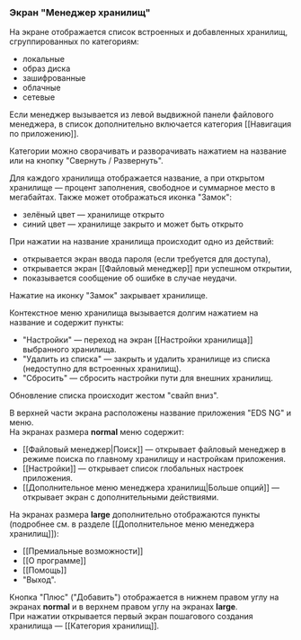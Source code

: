 ### Экран "Менеджер хранилищ"

На экране отображается список встроенных и добавленных хранилищ, сгруппированных по категориям:

-   локальные
-   образ диска
-   зашифрованные
-   облачные
-   сетевые
    

Если менеджер вызывается из левой выдвижной панели файлового менеджера, в список дополнительно включается категория [[Навигация по приложению]].

Категории можно сворачивать и разворачивать нажатием на название или на кнопку "Свернуть / Развернуть".

Для каждого хранилища отображается название, а при открытом хранилище — процент заполнения, свободное и суммарное место в мегабайтах. Также может отображаться иконка "Замок":

-   зелёный цвет — хранилище открыто
-   синий цвет — хранилище закрыто и может быть открыто
    

При нажатии на название хранилища происходит одно из действий:

-   открывается экран ввода пароля (если требуется для доступа),
-   открывается экран [[Файловый менеджер]] при успешном открытии,
-   показывается сообщение об ошибке в случае неудачи.
    

Нажатие на иконку "Замок" закрывает хранилище.

Контекстное меню хранилища вызывается долгим нажатием на название и содержит пункты:

-   "Настройки" — переход на экран [[Настройки хранилища]] выбранного хранилища.
-   "Удалить из списка" — закрыть и удалить хранилище из списка (недоступно для встроенных хранилищ).
-   "Сбросить" — сбросить настройки пути для внешних хранилищ.
    

Обновление списка происходит жестом "свайп вниз".

В верхней части экрана расположены название приложения "EDS NG" и меню.  
На экранах размера **normal** меню содержит:

-   [[Файловый менеджер|Поиск]] — открывает файловый менеджер в режиме поиска по главному хранилищу и настройкам приложения.
-   [[Настройки]] — открывает список глобальных настроек приложения.
-   [[Дополнительное меню менеджера хранилищ|Больше опций]] — открывает экран с дополнительными действиями.
    

На экранах размера **large** дополнительно отображаются пункты (подробнее см. в разделе [[Дополнительное меню менеджера хранилищ]]):

-   [[Премиальные возможности]]
-   [[О программе]]
-   [[Помощь]]
-   "Выход".
    

Кнопка "Плюс" ("Добавить") отображается в нижнем правом углу на экранах **normal** и в верхнем правом углу на экранах **large**.  
При нажатии открывается первый экран пошагового создания хранилища — [[Категория хранилищ]].